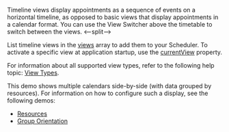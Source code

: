 Timeline views display appointments as a sequence of events on a horizontal timeline, as opposed to basic views that display appointments in a calendar format. You can use the View Switcher above the timetable to switch between the views.
<--split-->

List timeline views in the [views](/Documentation/ApiReference/UI_Components/dxScheduler/Configuration/views/) array to add them to your Scheduler. To activate a specific view at application startup, use the [currentView](/Documentation/ApiReference/UI_Components/dxScheduler/Configuration/#currentView) property.

For information about all supported view types, refer to the following help topic: [View Types](/Documentation/Guide/UI_Components/Scheduler/Views/View_Types/).

This demo shows multiple calendars side-by-side (with data grouped by resources). For information on how to configure such a display, see the following demos:

- [Resources](/Demos/WidgetsGallery/Demo/Scheduler/Resources/)
- [Group Orientation](/Demos/WidgetsGallery/Demo/Scheduler/GroupOrientation/)
